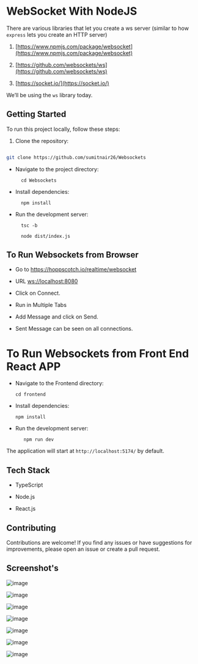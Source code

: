   

# WebSocket With NodeJS

  

There are various libraries that let you create a ws server (similar to how `express` lets you create an HTTP server)

  

1. [https://www.npmjs.com/package/websocket](https://www.npmjs.com/package/websocket)

  

2. [https://github.com/websockets/ws](https://github.com/websockets/ws)

  

3. [https://socket.io/](https://socket.io/)

  

We’ll be using the `ws` library today.

  

## Getting Started

  

To run this project locally, follow these steps:

  

1. Clone the repository:

  

```bash

git clone https://github.com/sumitnair26/Websockets

```

  

- Navigate to the project directory:

  

	    cd Websockets

  

- Install dependencies:

  

	    npm install

  

- Run the development server:

	    tsc -b
	    
	    node dist/index.js

  

## To Run Websockets from Browser

- Go to https://hoppscotch.io/realtime/websocket

- URL [ws://localhost:8080](ws://localhost:8080)

- Click on Connect.

- Run in Multiple Tabs

- Add Message and click on Send.

- Sent Message can be seen on all connections.

  

 
 

# To Run Websockets from Front End React APP

- Navigate to the Frontend directory:

      cd frontend


- Install dependencies:


      npm install

- Run the development server:

   

	     npm run dev


The application will start at  `http://localhost:5174/`  by default.
  

## Tech Stack

- TypeScript

- Node.js

- React.js


## Contributing

  

Contributions are welcome! If you find any issues or have suggestions for improvements, please open an issue or create a pull request.

## Screenshot's

![image](https://github.com/sumitnair26/Websockets/assets/24470385/b8d078c6-d795-49c0-9e22-85561eb32818)

![image](https://github.com/sumitnair26/Websockets/assets/24470385/f3bdd645-3f7e-48ee-9daf-52bf46fbe705)

![image](https://github.com/sumitnair26/Websockets/assets/24470385/1f7ee212-238b-4684-8b1c-950873c7946f)

![image](https://github.com/sumitnair26/Websockets/assets/24470385/4cd7fe1f-5e19-4d62-94f5-fbe33394c50e)

![image](https://github.com/sumitnair26/Websockets/assets/24470385/9f1e7c45-d4c2-453a-9ff0-fbb8e6d8d3ff)

![image](https://github.com/sumitnair26/Websockets/assets/24470385/b796d21a-4fb0-4261-9947-f1a423a19b5a)

![image](https://github.com/sumitnair26/Websockets/assets/24470385/f1b479bd-8a92-4f23-ad03-c372d3441b8c)





